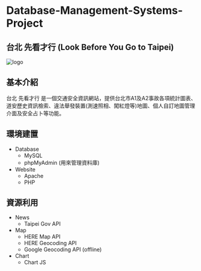 # Database-Management-Systems-Project

## 台北 先看才行 (Look Before You Go to Taipei)
![logo](resource/logo-black.png)

## 基本介紹
台北 先看才行 是一個交通安全資訊網站，提供台北市A1及A2事故各項統計圖表、道安歷史資訊檢索、違法舉發裝置(測速照相、闖紅燈等)地圖、個人自訂地圖管理介面及安全占卜等功能。

## 環境建置
* Database
	* MySQL
	* phpMyAdmin (用來管理資料庫)
* Website
	* Apache
	* PHP

## 資源利用
* News
	* Taipei Gov API
* Map
	* HERE Map API
	* HERE Geocoding API
	* Google Geocoding API (offline)
* Chart
	* Chart JS

